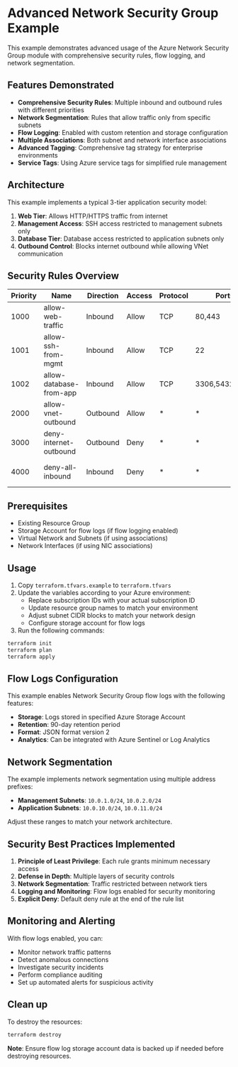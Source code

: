 # Advanced Network Security Group Example

This example demonstrates advanced usage of the Azure Network Security Group module with comprehensive security rules, flow logging, and network segmentation.

## Features Demonstrated

- **Comprehensive Security Rules**: Multiple inbound and outbound rules with different priorities
- **Network Segmentation**: Rules that allow traffic only from specific subnets
- **Flow Logging**: Enabled with custom retention and storage configuration
- **Multiple Associations**: Both subnet and network interface associations
- **Advanced Tagging**: Comprehensive tag strategy for enterprise environments
- **Service Tags**: Using Azure service tags for simplified rule management

## Architecture

This example implements a typical 3-tier application security model:

1. **Web Tier**: Allows HTTP/HTTPS traffic from internet
2. **Management Access**: SSH access restricted to management subnets only
3. **Database Tier**: Database access restricted to application subnets only
4. **Outbound Control**: Blocks internet outbound while allowing VNet communication

## Security Rules Overview

| Priority | Name | Direction | Access | Protocol | Ports | Source | Destination | Description |
|----------|------|-----------|--------|----------|-------|--------|-------------|--------------|
| 1000 | allow-web-traffic | Inbound | Allow | TCP | 80,443 | * | * | HTTP/HTTPS from internet |
| 1001 | allow-ssh-from-mgmt | Inbound | Allow | TCP | 22 | Mgmt Subnets | * | SSH from management only |
| 1002 | allow-database-from-app | Inbound | Allow | TCP | 3306,5432,1433 | App Subnets | * | DB access from app tier |
| 2000 | allow-vnet-outbound | Outbound | Allow | * | * | * | VirtualNetwork | Allow internal VNet traffic |
| 3000 | deny-internet-outbound | Outbound | Deny | * | * | * | Internet | Block internet outbound |
| 4000 | deny-all-inbound | Inbound | Deny | * | * | * | * | Deny all other inbound |

## Prerequisites

- Existing Resource Group
- Storage Account for flow logs (if flow logging enabled)
- Virtual Network and Subnets (if using associations)
- Network Interfaces (if using NIC associations)

## Usage

1. Copy `terraform.tfvars.example` to `terraform.tfvars`
2. Update the variables according to your Azure environment:
   - Replace subscription IDs with your actual subscription ID
   - Update resource group names to match your environment
   - Adjust subnet CIDR blocks to match your network design
   - Configure storage account for flow logs
3. Run the following commands:

```bash
terraform init
terraform plan
terraform apply
```

## Flow Logs Configuration

This example enables Network Security Group flow logs with the following features:

- **Storage**: Logs stored in specified Azure Storage Account
- **Retention**: 90-day retention period
- **Format**: JSON format version 2
- **Analytics**: Can be integrated with Azure Sentinel or Log Analytics

## Network Segmentation

The example implements network segmentation using multiple address prefixes:

- **Management Subnets**: `10.0.1.0/24`, `10.0.2.0/24`
- **Application Subnets**: `10.0.10.0/24`, `10.0.11.0/24`

Adjust these ranges to match your network architecture.

## Security Best Practices Implemented

1. **Principle of Least Privilege**: Each rule grants minimum necessary access
2. **Defense in Depth**: Multiple layers of security controls
3. **Network Segmentation**: Traffic restricted between network tiers
4. **Logging and Monitoring**: Flow logs enabled for security monitoring
5. **Explicit Deny**: Default deny rule at the end of the rule list

## Monitoring and Alerting

With flow logs enabled, you can:

- Monitor network traffic patterns
- Detect anomalous connections
- Investigate security incidents
- Perform compliance auditing
- Set up automated alerts for suspicious activity

## Clean up

To destroy the resources:

```bash
terraform destroy
```

**Note**: Ensure flow log storage account data is backed up if needed before destroying resources.